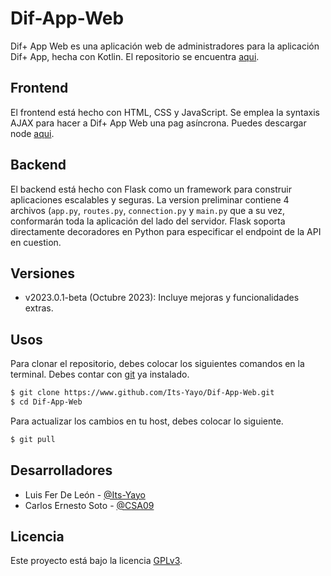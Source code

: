 # Dif-App-Web
Dif+ App Web es una aplicación web de administradores para la aplicación Dif+ App, hecha con Kotlin. El repositorio se encuentra [aqui](https://www.github.com/Its-Yayo/Dif-App).

## Frontend
El frontend está hecho con HTML, CSS y JavaScript. Se emplea la syntaxis AJAX para hacer a Dif+ App Web una pag asíncrona. Puedes descargar node 
[aqui](https://nodejs.org/en/download).

## Backend
El backend está hecho con Flask como un framework para construir aplicaciones escalables y seguras. La version preliminar contiene 4 archivos (```app.py```, ```routes.py```, ```connection.py``` y ```main.py``` que a su vez, conformarán toda la aplicación del lado del servidor. Flask soporta directamente decoradores en Python para especificar el endpoint de la API en cuestion. 

## Versiones
- v2023.0.1-beta (Octubre 2023): Incluye mejoras y funcionalidades extras.

## Usos
Para clonar el repositorio, debes colocar los siguientes comandos en la terminal. Debes contar con [git](https://git-scm.com/downloads) ya instalado. 
```bash
$ git clone https://www.github.com/Its-Yayo/Dif-App-Web.git
$ cd Dif-App-Web
```
Para actualizar los cambios en tu host, debes colocar lo siguiente.
```bash
$ git pull
```

## Desarrolladores
- Luis Fer De León - [@Its-Yayo](https://github.com/Its-Yayo)
- Carlos Ernesto Soto - [@CSA09](https://github.com/CSA09)

## Licencia
Este proyecto está bajo la licencia [GPLv3](https://www.gnu.org/licenses/gpl-3.0.html). 
